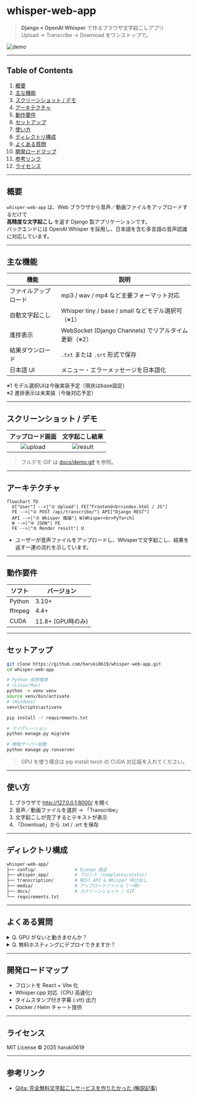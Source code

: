 # whisper-web-app

> **Django × OpenAI Whisper** で作るブラウザ文字起こしアプリ  
> Upload → Transcribe → Download をワンストップで。

![demo](docs/demo.gif)

---

## Table of Contents

1. [概要](#概要)
2. [主な機能](#主な機能)
3. [スクリーンショット / デモ](#スクリーンショット--デモ)
4. [アーキテクチャ](#アーキテクチャ)
5. [動作要件](#動作要件)
6. [セットアップ](#セットアップ)
7. [使い方](#使い方)
8. [ディレクトリ構成](#ディレクトリ構成)
9. [よくある質問](#よくある質問)
10. [開発ロードマップ](#開発ロードマップ)
11. [参考リンク](#参考リンク)
12. [ライセンス](#ライセンス)

---

## 概要

`whisper-web-app` は、Web ブラウザから音声／動画ファイルをアップロードするだけで  
**高精度な文字起こし** を返す Django 製アプリケーションです。  
バックエンドには OpenAI Whisper を採用し、日本語を含む多言語の音声認識に対応しています。

---

## 主な機能

| 機能             | 説明                                         |
|------------------|----------------------------------------------|
| ファイルアップロード | mp3 / wav / mp4 など主要フォーマット対応         |
| 自動文字起こし     | Whisper tiny / base / small などモデル選択可（※1）|
| 進捗表示         | WebSocket (Django Channels) でリアルタイム更新（※2）|
| 結果ダウンロード   | `.txt` または `.srt` 形式で保存                |
| 日本語 UI        | メニュー・エラーメッセージを日本語化            |

※1 モデル選択UIは今後実装予定（現状はbase固定）  
※2 進捗表示は未実装（今後対応予定）

---

## スクリーンショット / デモ

| アップロード画面         | 文字起こし結果         |
|:-----------------------:|:---------------------:|
| ![upload](docs/upload.png) | ![result](docs/result.png) |

> フルデモ GIF は [docs/demo.gif](docs/demo.gif) を参照。

---

## アーキテクチャ

```mermaid
flowchart TD
  U["User"] -->|"① Upload"| FE["Frontend<br>index.html / JS"]
  FE -->|"② POST /api/transcribe/"| API["Django REST"]
  API -->|"③ Whisper 推論"| W[Whisper<br>PyTorch]
  W -->|"④ JSON"| FE
  FE -->|"⑤ Render result"| U
```

- ユーザーが音声ファイルをアップロードし、Whisperで文字起こし、結果を返す一連の流れを示しています。

---

## 動作要件

| ソフト   | バージョン         |
|----------|-------------------|
| Python   | 3.10+             |
| ffmpeg   | 4.4+              |
| CUDA     | 11.8+ (GPU時のみ) |

---

## セットアップ

```bash
git clone https://github.com/haruki0619/whisper-web-app.git
cd whisper-web-app

# Python 仮想環境
# (Linux/Mac)
python -m venv venv
source venv/bin/activate
# (Windows)
venv\Scripts\activate

pip install -r requirements.txt

# マイグレーション
python manage.py migrate

# 開発サーバー起動
python manage.py runserver
```

> GPU を使う場合は pip install torch の CUDA 対応版を入れてください。

---

## 使い方

1. ブラウザで http://127.0.0.1:8000/ を開く
2. 音声／動画ファイルを選択 → 「Transcribe」
3. 文字起こしが完了するとテキストが表示
4. 「Download」から .txt / .srt を保存

---

## ディレクトリ構成

```bash
whisper-web-app/
├── config/               # Django 設定
├── whisper_app/          # フロント (templates/static)
├── transcription/        # REST API & Whisper 呼び出し
├── media/                # アップロードファイル (一時)
├── docs/                 # スクリーンショット / GIF
└── requirements.txt
```

---

## よくある質問

<details>
<summary>Q. GPU がないと動きませんか？</summary>
A. Tiny / Base モデルなら CPU でも動作しますが、処理時間は音声長の 10 倍前後になります。実用速度には GPU を推奨します。
</details>

<details>
<summary>Q. 無料ホスティングにデプロイできますか？</summary>
A. Whisper のモデルサイズが最小でも 1GB 以上あるため、現状の無料プラン（256〜512MB）ではロード時にメモリ不足になります。RunPod など共有 GPU をご検討ください。
</details>

---

## 開発ロードマップ

- フロントを React + Vite 化
- Whisper.cpp 対応（CPU 高速化）
- タイムスタンプ付き字幕 (.vtt) 出力
- Docker / Helm チャート提供

---

## ライセンス

MIT License © 2025 haruki0619

---

## 参考リンク

- [Qiita: 完全無料文字起こしサービスを作りたかった (解説記事)](https://qiita.com/haruki06619/items/c335b3c3550542e63d52)